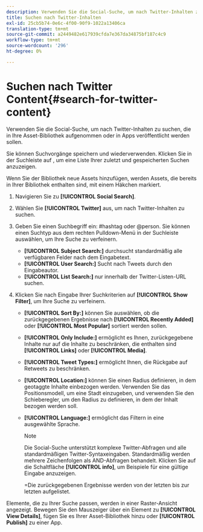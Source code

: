 ```yaml
---
description: Verwenden Sie die Social-Suche, um nach Twitter-Inhalten zu suchen, die in Ihre Asset-Bibliothek aufgenommen oder in Apps veröffentlicht werden sollen.
title: Suchen nach Twitter-Inhalten
exl-id: 25cb5b74-0e6c-4f00-90f9-1022a13406ca
translation-type: tm+mt
source-git-commit: a2449482e617939cfda7e367da34875bf187c4c9
workflow-type: tm+mt
source-wordcount: '296'
ht-degree: 0%

---
```


# Suchen nach Twitter Content{#search-for-twitter-content}

Verwenden Sie die Social-Suche, um nach Twitter-Inhalten zu suchen, die in Ihre Asset-Bibliothek aufgenommen oder in Apps veröffentlicht werden sollen.

Sie können Suchvorgänge speichern und wiederverwenden. Klicken Sie in der Suchleiste auf , um eine Liste Ihrer zuletzt und gespeicherten Suchen anzuzeigen.

Wenn Sie der Bibliothek neue Assets hinzufügen, werden Assets, die bereits in Ihrer Bibliothek enthalten sind, mit einem Häkchen markiert.

1. Navigieren Sie zu **[!UICONTROL Social Search]**.
1. Wählen Sie **[!UICONTROL Twitter]** aus, um nach Twitter-Inhalten zu suchen.
1. Geben Sie einen Suchbegriff ein: #hashtag oder @person. Sie können einen Suchtyp aus dem rechten Pulldown-Menü in der Suchleiste auswählen, um Ihre Suche zu verfeinern.

   * **[!UICONTROL Subject Search:]** durchsucht standardmäßig alle verfügbaren Felder nach dem Eingabetext.
   * **[!UICONTROL User Search:]** Sucht nach Tweets durch den Eingabeautor.
   * **[!UICONTROL List Search:]** nur innerhalb der Twitter-Listen-URL suchen.

1. Klicken Sie nach Eingabe Ihrer Suchkriterien auf **[!UICONTROL Show Filter]**, um Ihre Suche zu verfeinern.

   * **[!UICONTROL Sort By:]** können Sie auswählen, ob die zurückgegebenen Ergebnisse nach  **[!UICONTROL Recently Added]** oder  **[!UICONTROL Most Popular]** sortiert werden sollen.

   * **[!UICONTROL Only Include:]** ermöglicht es Ihnen, zurückgegebene Inhalte nur auf die Inhalte zu beschränken, die enthalten sind  **[!UICONTROL Links]** oder  **[!UICONTROL Media]**.

   * **[!UICONTROL Tweet Types:]** ermöglicht Ihnen, die Rückgabe auf Retweets zu beschränken.
   * **[!UICONTROL Location:]** können Sie einen Radius definieren, in dem geotaggte Inhalte einbezogen werden. Verwenden Sie das Positionsmodell, um eine Stadt einzugeben, und verwenden Sie den Schieberegler, um den Radius zu definieren, in dem der Inhalt bezogen werden soll.
   * **[!UICONTROL Language:]** ermöglicht das Filtern in eine ausgewählte Sprache.

      >[!NOTE]
      >
      >Die Social-Suche unterstützt komplexe Twitter-Abfragen und alle standardmäßigen Twitter-Syntaxeingaben. Standardmäßig werden mehrere Zeichenfolgen als AND-Abfragen behandelt. Klicken Sie auf die Schaltfläche **[!UICONTROL info]**, um Beispiele für eine gültige Eingabe anzuzeigen.
      >
      >=Die zurückgegebenen Ergebnisse werden von der letzten bis zur letzten aufgelistet.

Elemente, die zu Ihrer Suche passen, werden in einer Raster-Ansicht angezeigt. Bewegen Sie den Mauszeiger über ein Element zu **[!UICONTROL View Details]**, fügen Sie es Ihrer Asset-Bibliothek hinzu oder **[!UICONTROL Publish]** zu einer App.
